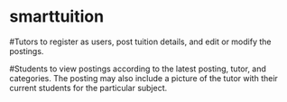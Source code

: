 # smarttuition

#Tutors to register as users, post tuition details, and edit or modify the postings.

#Students to view postings according to the latest posting, tutor, and categories.
The posting may also include a picture of the tutor with their current students for
the particular subject.


